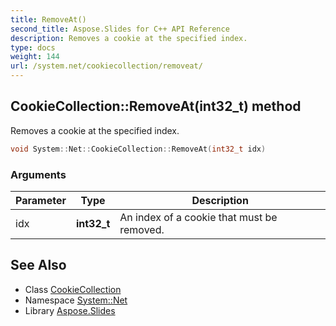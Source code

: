 ```yaml
---
title: RemoveAt()
second_title: Aspose.Slides for C++ API Reference
description: Removes a cookie at the specified index.
type: docs
weight: 144
url: /system.net/cookiecollection/removeat/
---
```

## CookieCollection::RemoveAt(int32_t) method


Removes a cookie at the specified index.

```cpp
void System::Net::CookieCollection::RemoveAt(int32_t idx)
```


### Arguments

| Parameter | Type | Description |
| --- | --- | --- |
| idx | **int32_t** | An index of a cookie that must be removed. |

## See Also

* Class [CookieCollection](../)
* Namespace [System::Net](../../)
* Library [Aspose.Slides](../../../)
